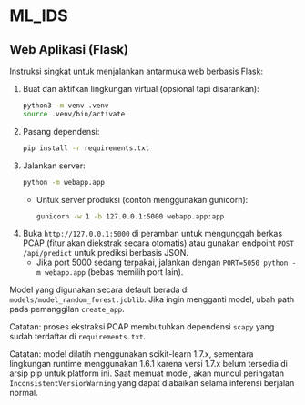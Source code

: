 # ML_IDS

## Web Aplikasi (Flask)

Instruksi singkat untuk menjalankan antarmuka web berbasis Flask:

1. Buat dan aktifkan lingkungan virtual (opsional tapi disarankan):
   ```bash
   python3 -m venv .venv
   source .venv/bin/activate
   ```
2. Pasang dependensi:
   ```bash
   pip install -r requirements.txt
   ```
3. Jalankan server:
   ```bash
   python -m webapp.app
   ```
   - Untuk server produksi (contoh menggunakan gunicorn):
     ```bash
     gunicorn -w 1 -b 127.0.0.1:5000 webapp.app:app
     ```
4. Buka `http://127.0.0.1:5000` di peramban untuk mengunggah berkas PCAP (fitur akan diekstrak secara otomatis) atau gunakan endpoint `POST /api/predict` untuk prediksi berbasis JSON.
   - Jika port 5000 sedang terpakai, jalankan dengan `PORT=5050 python -m webapp.app` (bebas memilih port lain).

Model yang digunakan secara default berada di `models/model_random_forest.joblib`. Jika ingin mengganti model, ubah path pada pemanggilan `create_app`.

Catatan: proses ekstraksi PCAP membutuhkan dependensi `scapy` yang sudah terdaftar di `requirements.txt`.

Catatan: model dilatih menggunakan scikit-learn 1.7.x, sementara lingkungan runtime menggunakan 1.6.1 karena versi 1.7.x belum tersedia di arsip pip untuk platform ini. Saat memuat model, akan muncul peringatan `InconsistentVersionWarning` yang dapat diabaikan selama inferensi berjalan normal.
